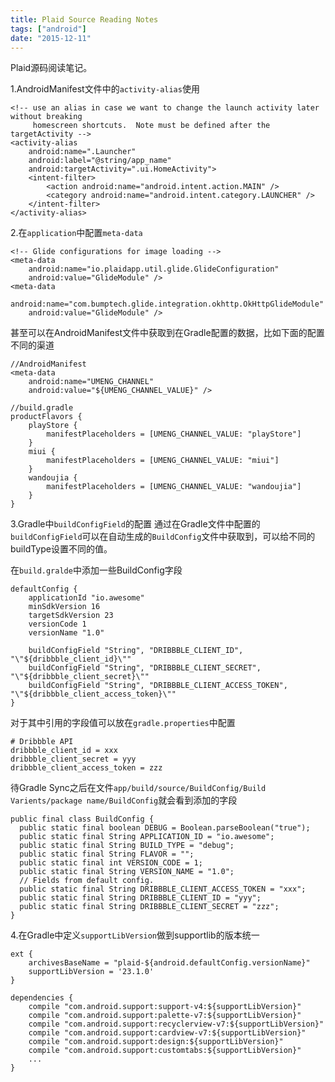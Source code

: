 ```yaml
---
title: Plaid Source Reading Notes
tags: ["android"]
date: "2015-12-11"
---
```

Plaid源码阅读笔记。 <!--more-->

1.AndroidManifest文件中的`activity-alias`使用

```
<!-- use an alias in case we want to change the launch activity later without breaking
     homescreen shortcuts.  Note must be defined after the targetActivity -->
<activity-alias
    android:name=".Launcher"
    android:label="@string/app_name"
    android:targetActivity=".ui.HomeActivity">
    <intent-filter>
        <action android:name="android.intent.action.MAIN" />
        <category android:name="android.intent.category.LAUNCHER" />
    </intent-filter>
</activity-alias>
```

2.在`application`中配置`meta-data`

```
<!-- Glide configurations for image loading -->
<meta-data
    android:name="io.plaidapp.util.glide.GlideConfiguration"
    android:value="GlideModule" />
<meta-data
    android:name="com.bumptech.glide.integration.okhttp.OkHttpGlideModule"
    android:value="GlideModule" />
```

甚至可以在AndroidManifest文件中获取到在Gradle配置的数据，比如下面的配置不同的渠道
```
//AndroidManifest
<meta-data
    android:name="UMENG_CHANNEL"
    android:value="${UMENG_CHANNEL_VALUE}" />

//build.gradle
productFlavors {
    playStore {
        manifestPlaceholders = [UMENG_CHANNEL_VALUE: "playStore"]
    }
    miui {
        manifestPlaceholders = [UMENG_CHANNEL_VALUE: "miui"]
    }
    wandoujia {
        manifestPlaceholders = [UMENG_CHANNEL_VALUE: "wandoujia"]
    }
}
```

3.Gradle中`buildConfigField`的配置
通过在Gradle文件中配置的`buildConfigField`可以在自动生成的`BuildConfig`文件中获取到，可以给不同的buildType设置不同的值。

在`build.gralde`中添加一些BuildConfig字段
```
defaultConfig {
    applicationId "io.awesome"
    minSdkVersion 16
    targetSdkVersion 23
    versionCode 1
    versionName "1.0"

    buildConfigField "String", "DRIBBBLE_CLIENT_ID", "\"${dribbble_client_id}\""
    buildConfigField "String", "DRIBBBLE_CLIENT_SECRET", "\"${dribbble_client_secret}\""
    buildConfigField "String", "DRIBBBLE_CLIENT_ACCESS_TOKEN", "\"${dribbble_client_access_token}\""
}
```

对于其中引用的字段值可以放在`gradle.properties`中配置
```
# Dribbble API
dribbble_client_id = xxx
dribbble_client_secret = yyy
dribbble_client_access_token = zzz
```

待Gradle Sync之后在文件`app/build/source/BuildConfig/Build Varients/package name/BuildConfig`就会看到添加的字段

```
public final class BuildConfig {
  public static final boolean DEBUG = Boolean.parseBoolean("true");
  public static final String APPLICATION_ID = "io.awesome";
  public static final String BUILD_TYPE = "debug";
  public static final String FLAVOR = "";
  public static final int VERSION_CODE = 1;
  public static final String VERSION_NAME = "1.0";
  // Fields from default config.
  public static final String DRIBBBLE_CLIENT_ACCESS_TOKEN = "xxx";
  public static final String DRIBBBLE_CLIENT_ID = "yyy";
  public static final String DRIBBBLE_CLIENT_SECRET = "zzz";
}
```

4.在Gradle中定义`supportLibVersion`做到supportlib的版本统一

```
ext {
    archivesBaseName = "plaid-${android.defaultConfig.versionName}"
    supportLibVersion = '23.1.0'
}

dependencies {
    compile "com.android.support:support-v4:${supportLibVersion}"
    compile "com.android.support:palette-v7:${supportLibVersion}"
    compile "com.android.support:recyclerview-v7:${supportLibVersion}"
    compile "com.android.support:cardview-v7:${supportLibVersion}"
    compile "com.android.support:design:${supportLibVersion}"
    compile "com.android.support:customtabs:${supportLibVersion}"
    ...
}
```
